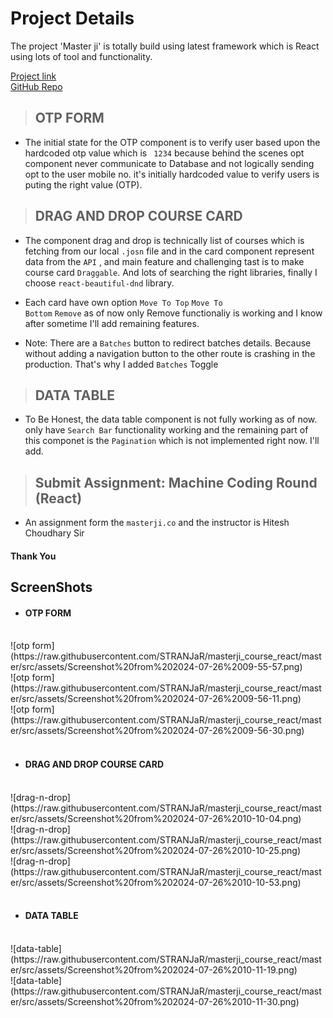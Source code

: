 # Project Details


The project 'Master ji' is totally build using latest framework which is React using lots of tool and functionality.

[Project link](https://masterji-course-react.vercel.app/) <br>
[GitHub Repo](https://github.com/STRANJaR/masterji_course_react)




> ## OTP FORM 


- The initial state for the OTP component is to verify user based upon the hardcoded otp value which is <code> 1234</code> because behind the scenes opt component never communicate to Database and not logically sending opt to the user mobile no. it's initially hardcoded value to verify users is puting the right value (OTP).


> ## DRAG AND DROP COURSE CARD

- The component drag and drop is technically list of courses which is fetching from our local <code>.josn</code> file and in the card component represent data from the <code>API</code> , and main feature and challenging tast is to make course card <code>Draggable</code>. And lots of searching the right libraries, finally I choose <code>react-beautiful-dnd</code> library. 

- Each card have own option <code>Move To Top</code> <code>Move To Bottom</code> <code>Remove</code> as of now only Remove functionaliy is working and I know after sometime I'll add remaining features.

- Note: There are a <code>Batches</code> button to redirect batches details. Because without adding a navigation button to the other route is crashing in the production. That's why I added <code>Batches</code> Toggle


> ## DATA TABLE

- To Be Honest, the data table component is not fully working as of now. only have <code>Search Bar</code> functionality working and the remaining part of this componet is the <code>Pagination</code> which is not implemented right now. I'll add.  



> ## Submit Assignment: Machine Coding Round (React)
- An assignment form the <code>masterji.co</code> and the instructor is Hitesh Choudhary Sir

#### Thank You


## ScreenShots

- #### OTP FORM
<br>
![otp form](https://raw.githubusercontent.com/STRANJaR/masterji_course_react/master/src/assets/Screenshot%20from%202024-07-26%2009-55-57.png)
<br>
![otp form](https://raw.githubusercontent.com/STRANJaR/masterji_course_react/master/src/assets/Screenshot%20from%202024-07-26%2009-56-11.png)

<br>
![otp form](https://raw.githubusercontent.com/STRANJaR/masterji_course_react/master/src/assets/Screenshot%20from%202024-07-26%2009-56-30.png)

<br>
<br>


- #### DRAG AND DROP COURSE CARD
<br>
![drag-n-drop](https://raw.githubusercontent.com/STRANJaR/masterji_course_react/master/src/assets/Screenshot%20from%202024-07-26%2010-10-04.png)

<br>
![drag-n-drop](https://raw.githubusercontent.com/STRANJaR/masterji_course_react/master/src/assets/Screenshot%20from%202024-07-26%2010-10-25.png)

<br>
![drag-n-drop](https://raw.githubusercontent.com/STRANJaR/masterji_course_react/master/src/assets/Screenshot%20from%202024-07-26%2010-10-53.png)

<br>
<br>

- #### DATA TABLE
<br>
![data-table](https://raw.githubusercontent.com/STRANJaR/masterji_course_react/master/src/assets/Screenshot%20from%202024-07-26%2010-11-19.png)

<br>
![data-table](https://raw.githubusercontent.com/STRANJaR/masterji_course_react/master/src/assets/Screenshot%20from%202024-07-26%2010-11-30.png)




